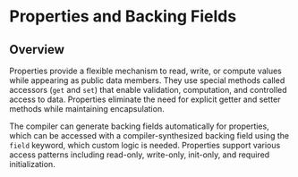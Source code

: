 # Properties and Backing Fields

## Overview

Properties provide a flexible mechanism to read, write, or compute values while appearing as public data members. They use special methods called accessors (`get` and `set`) that enable validation, computation, and controlled access to data. Properties eliminate the need for explicit getter and setter methods while maintaining encapsulation.

The compiler can generate backing fields automatically for properties, which can be accessed with a compiler-synthesized backing field using the `field` keyword, which custom logic is needed. Properties support various access patterns including read-only, write-only, init-only, and required initialization.
